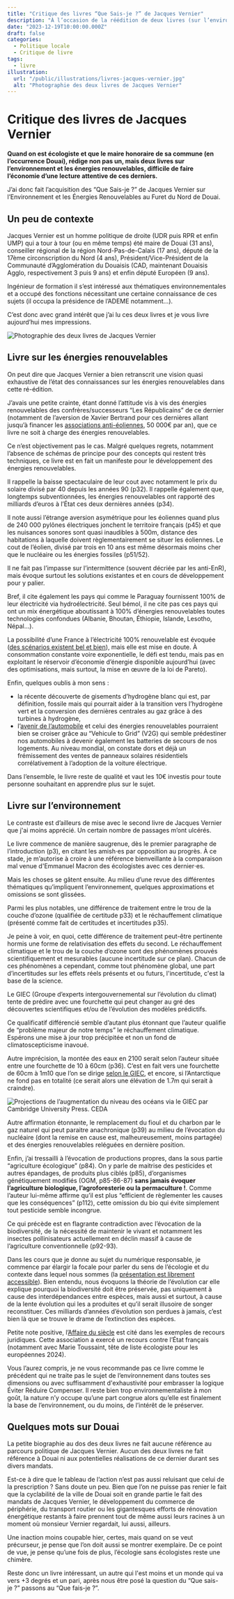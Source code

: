 ```yaml
---
title: "Critique des livres “Que Sais-je ?” de Jacques Vernier"
description: "À l’occasion de la réédition de deux livres (sur l’environnement et les énergies renouvelables) rédigés par Jacques Vernier (maire honoraire de Douai)…"
date: "2023-12-19T10:00:00.000Z"
draft: false
categories:
  - Politique locale
  - Critique de livre
tags:
  - livre
illustration:
  url: "/public/illustrations/livres-jacques-vernier.jpg"
  alt: "Photographie des deux livres de Jacques Vernier"
---
```


# Critique des livres de Jacques Vernier

**Quand on est écologiste et que le maire honoraire de sa commune (en l’occurrence Douai), rédige non pas un, mais deux livres sur l’environnement et les énergies renouvelables, difficile de faire l’économie d’une lecture attentive de ces derniers.**

J’ai donc fait l’acquisition des “Que Sais-je ?” de Jacques Vernier sur l’Environnement et les Énergies Renouvelables au Furet du Nord de Douai.

## Un peu de contexte

Jacques Vernier est un homme politique de droite (UDR puis RPR et enfin UMP) qui a tour à tour (ou en même temps) été maire de Douai (31 ans), conseiller régional de la région Nord-Pas-de-Calais (17 ans), député de la 17ème circonscription du Nord (4 ans), Président/Vice-Président de la Communauté d’Agglomération du Douaisis (CAD, maintenant Douaisis Agglo, respectivement 3 puis 9 ans) et enfin député Européen (9 ans).

Ingénieur de formation il s’est intéressé aux thématiques environnementales et a occupé des fonctions nécessitant une certaine connaissance de ces sujets (il occupa la présidence de l’ADEME notamment…).

C’est donc avec grand intérêt que j’ai lu ces deux livres et je vous livre aujourd’hui mes impressions.

![Photographie des deux livres de Jacques Vernier](/public/illustrations/livres-jacques-vernier.jpg)

## Livre sur les énergies renouvelables

On peut dire que Jacques Vernier a bien retranscrit une vision quasi exhaustive de l’état des connaissances sur les énergies renouvelables dans cette ré-édition.

J’avais une petite crainte, étant donné l’attitude vis à vis des énergies renouvelables des confrères/successeurs “Les Républicains” de ce dernier (notamment de l’aversion de Xavier Bertrand pour ces dernières allant jusqu’à financer les [associations anti-éoliennes](https://www.20minutes.fr/planete/3293523-20220519-hauts-france-subvention-170000-euros-asso-anti-eoliennes), 50 000€ par an), que ce livre ne soit à charge des énergies renouvelables.

Ce n’est objectivement pas le cas. Malgré quelques regrets, notamment l’absence de schémas de principe pour des concepts qui restent très techniques, ce livre est en fait un manifeste pour le développement des énergies renouvelables.

Il rappelle la baisse spectaculaire de leur cout avec notamment le prix du solaire divisé par 40 depuis les années 90 (p32). Il rappelle également que, longtemps subventionnées, les énergies renouvelables ont rapporté des milliards d’euros à l’État ces deux dernières années (p34).

Il note aussi l’étrange aversion asymétrique pour les éoliennes quand plus de 240 000 pylônes électriques jonchent le territoire français (p45) et que les nuisances sonores sont quasi inaudibles à 500m, distance des habitations à laquelle doivent règlementairement se situer les éoliennes. Le cout de l’éolien, divisé par trois en 10 ans est même désormais moins cher que le nucléaire ou les énergies fossiles (p51/52).

Il ne fait pas l’impasse sur l’intermittence (souvent décriée par les anti-EnR), mais évoque surtout les solutions existantes et en cours de développement pour y palier.

Bref, il cite également les pays qui comme le Paraguay fournissent 100% de leur électricité via hydroélectricité. Seul bémol, il ne cite pas ces pays qui ont un mix énergétique aboutissant à 100% d’énergies renouvelables toutes technologies confondues (Albanie, Bhoutan, Éthiopie, Islande, Lesotho, Népal…).

La possibilité d’une France à l’électricité 100% renouvelable est évoquée ([des scénarios existent bel et bien](https://www.greenpeace.fr/une-electricite-100-renouvelable-cest-possible/)), mais elle est mise en doute. À consommation constante voire exponentielle, le défi est tendu, mais pas en exploitant le réservoir d’économie d’énergie disponible aujourd’hui (avec des optimisations, mais surtout, la mise en œuvre de la loi de Pareto).

Enfin, quelques oublis à mon sens :

- la récente découverte de gisements d’hydrogène blanc qui est, par définition, fossile mais qui pourrait aider à la transition vers l’hydrogène vert et la conversion des dernières centrales au gaz grâce à des turbines à hydrogène,
- l’[avenir de l’automobile](https://nicolasfroidure.fr/blog/quel-avenir-pour-l-automobile) et celui des énergies renouvelables pourraient bien se croiser grâce au “Vehicule to Grid” (V2G) qui semble prédestiner nos automobiles à devenir également les batteries de secours de nos logements. Au niveau mondial, on constate dors et déjà un frémissement des ventes de panneaux solaires résidentiels corrélativement à l’adoption de la voiture électrique.

Dans l’ensemble, le livre reste de qualité et vaut les 10€ investis pour toute personne souhaitant en apprendre plus sur le sujet.

## Livre sur l’environnement

Le contraste est d’ailleurs de mise avec le second livre de Jacques Vernier que j'ai moins apprécié. Un certain nombre de passages m’ont ulcérés.

Le livre commence de manière saugrenue, dès le premier paragraphe de l’introduction (p3), en citant les amish⋅es par opposition au progrès. À ce stade, je m’autorise à croire à une référence bienveillante à la comparaison mal venue d'Emmanuel Macron des écologistes avec ces dernier⋅es.

Mais les choses se gâtent ensuite. Au milieu d’une revue des différentes thématiques qu’impliquent l’environnement, quelques approximations et omissions se sont glissées.

Parmi les plus notables, une différence de traitement entre le trou de la couche d’ozone (qualifiée de certitude p33) et le réchauffement climatique (présenté comme fait de certitudes et incertitudes p35).

Je peine à voir, en quoi, cette différence de traitement peut-être pertinente hormis une forme de relativisation des effets du second. Le réchauffement climatique et le trou de la couche d’ozone sont des phénomènes prouvés scientifiquement et mesurables (aucune incertitude sur ce plan). Chacun de ces phénomènes a cependant, comme tout phénomène global, une part d’incertitudes sur les effets réels présents et ou futurs, l'incertitude, c'est la base de la science.

Le GIEC (Groupe d’experts intergouvernemental sur l’évolution du climat) tente de prédire avec une fourchette qui peut changer au gré des découvertes scientifiques et/ou de l’évolution des modèles prédictifs.

Ce qualificatif différencié semble d’autant plus étonnant que l’auteur qualifie de “problème majeur de notre temps” le réchauffement climatique. Espérons une mise à jour trop précipitée et non un fond de climatoscepticisme inavoué.

Autre imprécision, la montée des eaux en 2100 serait selon l’auteur située entre une fourchette de 10 à 60cm (p36). C’est en fait vers une fourchette de 60cm à 1m10 que l’on se dirige [selon le GIEC](https://fr.wikipedia.org/wiki/%C3%89l%C3%A9vation_du_niveau_de_la_mer#Synth%C3%A8se_du_GIEC), et encore, si l’Antarctique ne fond pas en totalité (ce serait alors une élévation de 1.7m qui serait à craindre).

![Projections de l’augmentation du niveau des océans via le GIEC par Cambridge University Press. CEDA](/public/illustrations/giec-niveau-mer.png)

Autre affirmation étonnante, le remplacement du fioul et du charbon par le gaz naturel qui peut paraitre anachronique (p39) au milieu de l’évocation du nucléaire (dont la remise en cause est, malheureusement, moins partagée) et des énergies renouvelables reléguées en dernière position.

Enfin, j’ai tressailli à l’évocation de productions propres, dans la sous partie “agriculture écologique” (p84). On y parle de maitrise des pesticides et autres épandages, de produits plus ciblés (p85), d’organismes génétiquement modifiés (OGM, p85-86-87) **sans jamais évoquer l’agriculture biologique, l’agroforesterie ou la permaculture !**. Comme l’auteur lui-même affirme qu’il est plus “efficient de règlementer les causes que les conséquences” (p112), cette omission du bio qui évite simplement tout pesticide semble incongrue.

Ce qui précède est en flagrante contradiction avec l’évocation de la biodiversité, de la nécessité de maintenir le vivant et notamment les insectes pollinisateurs actuellement en déclin massif à cause de l’agriculture conventionnelle (p92-93).

Dans les cours que je donne au sujet du numérique responsable, je commence par élargir la focale pour parler du sens de l’écologie et du contexte dans lequel nous sommes (la [présentation est librement accessible](https://slides.com/d/gG3J6Lc/live#/2/1)). Bien entendu, nous évoquons la théorie de l’évolution car elle explique pourquoi la biodiversité doit être préservée, pas uniquement à cause des interdépendances entre espèces, mais aussi et surtout, à cause de la lente évolution qui les a produites et qu’il serait illusoire de songer reconstituer. Ces milliards d’années d’évolution son perdues à jamais, c’est bien là que se trouve le drame de l’extinction des espèces.

Petite note positive, l’[Affaire du siècle](https://laffairedusiecle.net/qui-sommes-nous/) est cité dans les exemples de recours juridiques. Cette association a exercé un recours contre l’État français (notamment avec Marie Toussaint, tête de liste écologiste pour les européennes 2024).

Vous l’aurez compris, je ne vous recommande pas ce livre comme le précédent qui ne traite pas le sujet de l’environnement dans toutes ses dimensions ou avec suffisamment d'exhaustivité pour embrasser la logique Éviter Réduire Compenser. Il reste bien trop environnementaliste à mon goût, la nature n’y occupe qu’une part congrue alors qu’elle est finalement la base de l’environnement, ou du moins, de l’intérêt de le préserver.

## Quelques mots sur Douai

La petite biographie au dos des deux livres ne fait aucune référence au parcours politique de Jacques Vernier. Aucun des deux livres ne fait référence à Douai ni aux potentielles réalisations de ce dernier durant ses divers mandats.

Est-ce à dire que le tableau de l’action n’est pas aussi reluisant que celui de la prescription ? Sans doute un peu. Bien que l’on ne puisse pas renier le fait que la cyclabilité de la ville de Douai soit en grande partie le fait des mandats de Jacques Vernier, le développement du commerce de périphérie, du transport routier ou les gigantesques efforts de rénovation énergétique restants à faire prennent tout de même aussi leurs racines à un moment où monsieur Vernier regardait, lui aussi, ailleurs.

Une inaction moins coupable hier, certes, mais quand on se veut précurseur, je pense que l’on doit aussi se montrer exemplaire. De ce point de vue, je pense qu’une fois de plus, l’écologie sans écologistes reste une chimère.

Reste donc un livre intéressant, un autre qui l'est moins et un monde qui va vers +3 degrés et un pari, après nous être posé la question du “Que sais-je ?” passons au “Que fais-je ?”.
